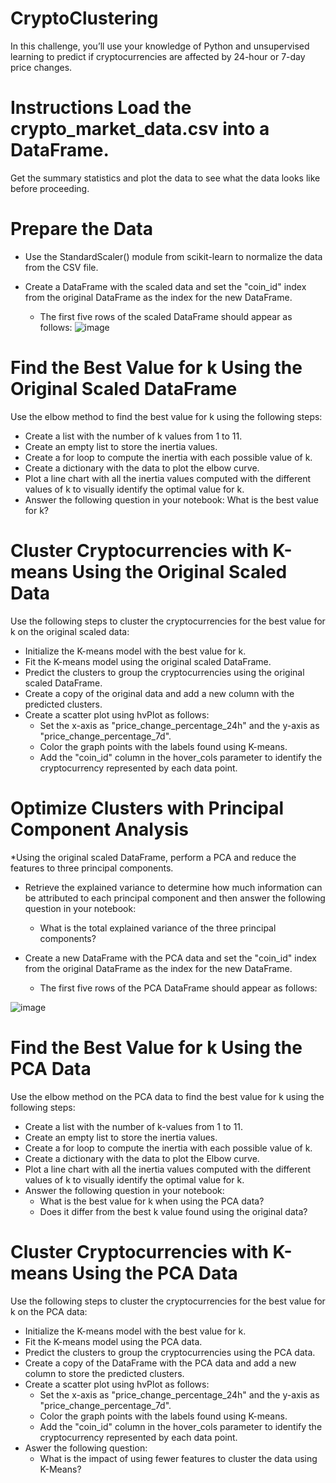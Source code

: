 # CryptoClustering

In this challenge, you’ll use your knowledge of Python and unsupervised learning to predict if cryptocurrencies are affected by 24-hour or 7-day price changes.

# Instructions Load the crypto_market_data.csv into a DataFrame.

Get the summary statistics and plot the data to see what the data looks like before proceeding.

# Prepare the Data 
  * Use the StandardScaler() module from scikit-learn to normalize the data from the CSV file.

  * Create a DataFrame with the scaled data and set the "coin_id" index from the original DataFrame as the index for the new DataFrame.

      * The first five rows of the scaled DataFrame should appear as follows:
  ![image](https://github.com/apizana/CryptoClustering/assets/152649998/317e3aab-aa31-4d1c-ae51-4a7389fcac94)


# Find the Best Value for k Using the Original Scaled DataFrame 

Use the elbow method to find the best value for k using the following steps:

  * Create a list with the number of k values from 1 to 11.
  * Create an empty list to store the inertia values.
  * Create a for loop to compute the inertia with each possible value of k.
  * Create a dictionary with the data to plot the elbow curve.
  * Plot a line chart with all the inertia values computed with the different values of k to visually identify the optimal value for k.
  * Answer the following question in your notebook: What is the best value for k?
  
# Cluster Cryptocurrencies with K-means Using the Original Scaled Data 

Use the following steps to cluster the cryptocurrencies for the best value for k on the original scaled data:

  * Initialize the K-means model with the best value for k.
  * Fit the K-means model using the original scaled DataFrame.
  * Predict the clusters to group the cryptocurrencies using the original scaled DataFrame.
  * Create a copy of the original data and add a new column with the predicted clusters.
  * Create a scatter plot using hvPlot as follows:
      * Set the x-axis as "price_change_percentage_24h" and the y-axis as "price_change_percentage_7d".
      * Color the graph points with the labels found using K-means.
      * Add the "coin_id" column in the hover_cols parameter to identify the cryptocurrency represented by each data point.
     
# Optimize Clusters with Principal Component Analysis 
  *Using the original scaled DataFrame, perform a PCA and reduce the features to three principal components.

  * Retrieve the explained variance to determine how much information can be attributed to each principal component and then answer the following question in your notebook:

      * What is the total explained variance of the three principal components?
        
  * Create a new DataFrame with the PCA data and set the "coin_id" index from the original DataFrame as the index for the new DataFrame.

      * The first five rows of the PCA DataFrame should appear as follows:

![image](https://github.com/apizana/CryptoClustering/assets/152649998/5baa550c-6947-4e58-a7dd-3319f270eda9)


# Find the Best Value for k Using the PCA Data 

Use the elbow method on the PCA data to find the best value for k using the following steps:

  * Create a list with the number of k-values from 1 to 11.
  * Create an empty list to store the inertia values.
  * Create a for loop to compute the inertia with each possible value of k.
  * Create a dictionary with the data to plot the Elbow curve.
  * Plot a line chart with all the inertia values computed with the different values of k to visually identify the optimal value for k.
  * Answer the following question in your notebook:
    * What is the best value for k when using the PCA data?
    * Does it differ from the best k value found using the original data?
    
# Cluster Cryptocurrencies with K-means Using the PCA Data 
Use the following steps to cluster the cryptocurrencies for the best value for k on the PCA data:

  * Initialize the K-means model with the best value for k.
  *  Fit the K-means model using the PCA data.
  *   Predict the clusters to group the cryptocurrencies using the PCA data.
  *   Create a copy of the DataFrame with the PCA data and add a new column to store the predicted clusters.
  *   Create a scatter plot using hvPlot as follows:
      *   Set the x-axis as "price_change_percentage_24h" and the y-axis as "price_change_percentage_7d".
      *   Color the graph points with the labels found using K-means.
      *   Add the "coin_id" column in the hover_cols parameter to identify the cryptocurrency represented by each data point.
  * Aswer the following question:
      * What is the impact of using fewer features to cluster the data using K-Means?

